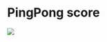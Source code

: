 # PingPong score

<img src="https://cdn-images-1.medium.com/max/1600/1*vSN4qd_wXQ7uunY6kHP59Q.gif">
